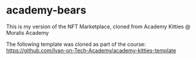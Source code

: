 # academy-bears

This is my version of the NFT Marketplace, cloned from Academy Kitties @ Moralis Academy

The following template was cloned as part of the course: https://github.com/Ivan-on-Tech-Academy/academy-kitties-template

